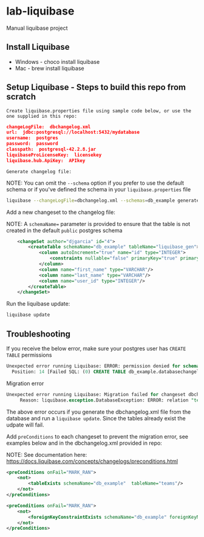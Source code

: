 # lab-liquibase
Manual liquibase project

## Install Liquibase

- Windows - choco install liquibase
- Mac - brew install liquibase

## Setup Liquibase - Steps to build this repo from scratch

`Create liquibase.properties file using sample code below, or use the one supplied in this repo:`

```json
changeLogFile:  dbchangelog.xml  
url:  jdbc:postgresql://localhost:5432/mydatabase
username:  postgres  
password:  password 
classpath:  postgresql-42.2.8.jar
liquibaseProLicenseKey:  licensekey
liquibase.hub.ApiKey:  APIkey
```

`Generate changelog file:`

NOTE: You can omit the `--schema` option if you prefer to use the default schema or if you've defined the schema in your `liquibase.properties` file

```bash
liquibase --changeLogFile=dbchangelog.xml --schemas=db_example generateChangeLog
```

Add a new changeset to the changelog file:

NOTE: A `schemaName=` parameter is provided to ensure that the table is not created in the default `public` postgres schema

```xml
    <changeSet author="djgarcia" id="4">
        <createTable schemaName="db_example" tableName="liquibase_gen">
            <column autoIncrement="true" name="id" type="INTEGER">
                <constraints nullable="false" primaryKey="true" primaryKeyName="user_pkey"/>
            </column>
            <column name="first_name" type="VARCHAR"/>
            <column name="last_name" type="VARCHAR"/>
            <column name="user_id" type="INTEGER"/>
        </createTable>
    </changeSet>  
```

Run the liquibase update:

```bash
liquibase update
```

## Troubleshooting

If you receive the below error, make sure your postgres user has `CREATE TABLE` permissions

```sql
Unexpected error running Liquibase: ERROR: permission denied for schema db_example
  Position: 14 [Failed SQL: (0) CREATE TABLE db_example.databasechangeloglock (ID INTEGER NOT NULL, LOCKED BOOLEAN NOT NULL, LOCKGRANTED TIMESTAMP WITHOUT TIME ZONE, LOCKEDBY VARCHAR(255), CONSTRAINT databasechangeloglock_pkey PRIMARY KEY (ID))]
```

Migration error

```sql
Unexpected error running Liquibase: Migration failed for changeset dbchangelog.xml::1663521877828-1::djgarcia (generated):
     Reason: liquibase.exception.DatabaseException: ERROR: relation "teams" already exists [Failed SQL: (0) CREATE TABLE db_example.teams (id INTEGER GENERATED BY DEFAULT AS IDENTITY NOT NULL, team_name VARCHAR, CONSTRAINT teams_pkey PRIMARY KEY (id))]
```

The above error occurs if you generate the dbchangelog.xml file from the database and run a `liquibase update`.  Since the tables already exist the udpate will fail. 

Add `preConditions` to each changeset to prevent the migration error, see examples below and in the dbchangelog.xml provided in repo:

NOTE: See documentation here: https://docs.liquibase.com/concepts/changelogs/preconditions.html

```xml
<preConditions onFail="MARK_RAN">
    <not>
        <tableExists schemaName="db_example"  tableName="teams"/>
    </not> 
</preConditions>

<preConditions onFail="MARK_RAN">
    <not>
        <foreignKeyConstraintExists schemaName="db_example" foreignKeyName="players_team_id_fkey"/>
    </not> 
</preConditions>
```